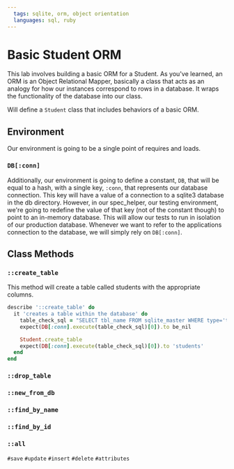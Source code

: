 ```yaml
---
  tags: sqlite, orm, object orientation
  languages: sql, ruby
---
```


# Basic Student ORM

This lab involves building a basic ORM for a Student. As you've learned, an ORM is an Object Relational Mapper, basically a class that acts as an analogy for how our instances correspond to rows in a database. It wraps the functionality of the database into our class.

Will define a `Student` class that includes behaviors of a basic ORM.

## Environment

Our environment is going to be a single point of requires and loads. 

### `DB[:conn]`

Additionally, our environment is going to define a constant, `DB`, that will be equal to a hash, with a single key, `:conn`, that represents our database connection. This key will have a value of a connection to a sqlite3 database in the db directory. However, in our spec_helper, our testing environment, we're going to redefine the value of that key (not of the constant though) to point to an in-memory database. This will allow our tests to run in isolation of our production database. Whenever we want to refer to the applications connection to the database, we will simply rely on `DB[:conn]`.

## Class Methods

### `::create_table`

This method will create a table called students with the appropriate columns.

```ruby
describe '::create_table' do
  it 'creates a table within the database' do
    table_check_sql = "SELECT tbl_name FROM sqlite_master WHERE type='table' AND tbl_name='students';"
    expect(DB[:conn].execute(table_check_sql)[0]).to be_nil

    Student.create_table
    expect(DB[:conn].execute(table_check_sql)[0]).to 'students'
  end
end
```

### `::drop_table`


### `::new_from_db`

### `::find_by_name`
### `::find_by_id`

### `::all`



`#save`
`#update`
`#insert`
`#delete`
`#attributes`
